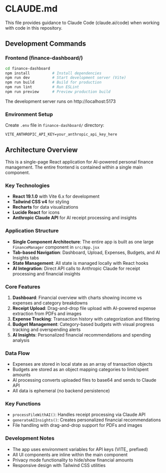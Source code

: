# CLAUDE.md

This file provides guidance to Claude Code (claude.ai/code) when working with code in this repository.

## Development Commands

### Frontend (finance-dashboard/)
```bash
cd finance-dashboard
npm install          # Install dependencies
npm run dev          # Start development server (Vite)
npm run build        # Build for production
npm run lint         # Run ESLint
npm run preview      # Preview production build
```

The development server runs on http://localhost:5173

### Environment Setup
Create `.env` file in `finance-dashboard/` directory:
```env
VITE_ANTHROPIC_API_KEY=your_anthropic_api_key_here
```

## Architecture Overview

This is a single-page React application for AI-powered personal finance management. The entire frontend is contained within a single main component.

### Key Technologies
- **React 19.1.0** with Vite 6.x for development
- **Tailwind CSS v4** for styling
- **Recharts** for data visualizations
- **Lucide React** for icons
- **Anthropic Claude API** for AI receipt processing and insights

### Application Structure
- **Single Component Architecture**: The entire app is built as one large `FinanceManager` component in `src/App.jsx`
- **Tab-based Navigation**: Dashboard, Upload, Expenses, Budgets, and AI Insights tabs
- **State Management**: All state is managed locally with React hooks
- **AI Integration**: Direct API calls to Anthropic Claude for receipt processing and financial insights

### Core Features
1. **Dashboard**: Financial overview with charts showing income vs expenses and category breakdowns
2. **Receipt Upload**: Drag-and-drop file upload with AI-powered expense extraction from PDFs and images
3. **Expense Tracking**: Transaction history with categorization and filtering
4. **Budget Management**: Category-based budgets with visual progress tracking and overspending alerts
5. **AI Insights**: Personalized financial recommendations and spending analysis

### Data Flow
- Expenses are stored in local state as an array of transaction objects
- Budgets are stored as an object mapping categories to limit/spent amounts
- AI processing converts uploaded files to base64 and sends to Claude API
- All data is ephemeral (no backend persistence)

### Key Functions
- `processFileWithAI()`: Handles receipt processing via Claude API
- `generateAIInsights()`: Creates personalized financial recommendations
- File handling with drag-and-drop support for PDFs and images

### Development Notes
- The app uses environment variables for API keys (VITE_ prefixed)
- All UI components are inline within the main component
- Privacy mode functionality to hide/show financial amounts
- Responsive design with Tailwind CSS utilities